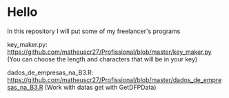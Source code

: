 # Hello
In this repository I will put some of my freelancer's programs

key_maker.py:
https://github.com/matheuscr27/Profissional/blob/master/key_maker.py
(You can choose the length and characters that will be in your key)

dados_de_empresas_na_B3.R:
https://github.com/matheuscr27/Profissional/blob/master/dados_de_empresas_na_B3.R
(Work with datas get with  GetDFPData)

